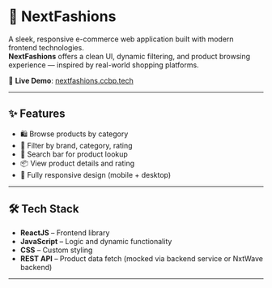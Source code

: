 # 👗 NextFashions

A sleek, responsive e-commerce web application built with modern frontend technologies.  
**NextFashions** offers a clean UI, dynamic filtering, and product browsing experience — inspired by real-world shopping platforms.

🔗 **Live Demo**: [nextfashions.ccbp.tech](https://nextfashions.ccbp.tech/)

---

## ✨ Features

- 🛍️ Browse products by category
- 🎯 Filter by brand, category, rating
- 🔎 Search bar for product lookup
- 📦 View product details and rating
- 🚀 Fully responsive design (mobile + desktop)

---

## 🛠 Tech Stack

- **ReactJS** – Frontend library
- **JavaScript** – Logic and dynamic functionality
- **CSS** – Custom styling
- **REST API** – Product data fetch (mocked via backend service or NxtWave backend)

---



